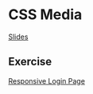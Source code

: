 # CSS Media

[Slides](https://docs.google.com/presentation/d/1HqCNWlgk_igU3Otw4Aoz-y9iKkZ3GSgVO_1-0oc_mwg/edit?usp=sharing)

## Exercise

[Responsive Login Page](https://github.com/gSchool/responsive-login-page)
